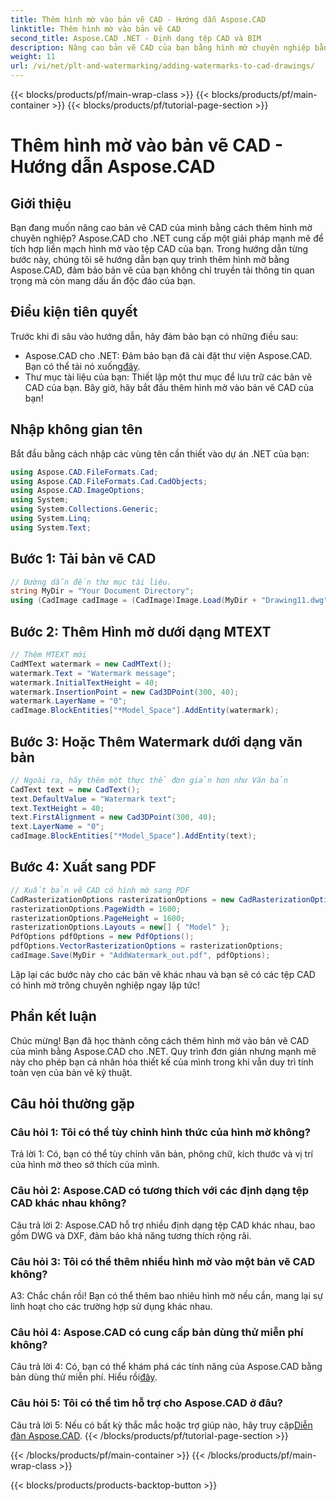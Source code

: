 ```yaml
---
title: Thêm hình mờ vào bản vẽ CAD - Hướng dẫn Aspose.CAD
linktitle: Thêm hình mờ vào bản vẽ CAD
second_title: Aspose.CAD .NET - Định dạng tệp CAD và BIM
description: Nâng cao bản vẽ CAD của bạn bằng hình mờ chuyên nghiệp bằng Aspose.CAD cho .NET. Hãy làm theo hướng dẫn từng bước của chúng tôi để có các thiết kế được cá nhân hóa và hấp dẫn.
weight: 11
url: /vi/net/plt-and-watermarking/adding-watermarks-to-cad-drawings/
---
```


{{< blocks/products/pf/main-wrap-class >}}
{{< blocks/products/pf/main-container >}}
{{< blocks/products/pf/tutorial-page-section >}}

# Thêm hình mờ vào bản vẽ CAD - Hướng dẫn Aspose.CAD

## Giới thiệu

Bạn đang muốn nâng cao bản vẽ CAD của mình bằng cách thêm hình mờ chuyên nghiệp? Aspose.CAD cho .NET cung cấp một giải pháp mạnh mẽ để tích hợp liền mạch hình mờ vào tệp CAD của bạn. Trong hướng dẫn từng bước này, chúng tôi sẽ hướng dẫn bạn quy trình thêm hình mờ bằng Aspose.CAD, đảm bảo bản vẽ của bạn không chỉ truyền tải thông tin quan trọng mà còn mang dấu ấn độc đáo của bạn.

## Điều kiện tiên quyết

Trước khi đi sâu vào hướng dẫn, hãy đảm bảo bạn có những điều sau:
-  Aspose.CAD cho .NET: Đảm bảo bạn đã cài đặt thư viện Aspose.CAD. Bạn có thể tải nó xuống[đây](https://releases.aspose.com/cad/net/).
- Thư mục tài liệu của bạn: Thiết lập một thư mục để lưu trữ các bản vẽ CAD của bạn.
Bây giờ, hãy bắt đầu thêm hình mờ vào bản vẽ CAD của bạn!

## Nhập không gian tên

Bắt đầu bằng cách nhập các vùng tên cần thiết vào dự án .NET của bạn:

```csharp
using Aspose.CAD.FileFormats.Cad;
using Aspose.CAD.FileFormats.Cad.CadObjects;
using Aspose.CAD.ImageOptions;
using System;
using System.Collections.Generic;
using System.Linq;
using System.Text;
```

## Bước 1: Tải bản vẽ CAD

```csharp
// Đường dẫn đến thư mục tài liệu.
string MyDir = "Your Document Directory";
using (CadImage cadImage = (CadImage)Image.Load(MyDir + "Drawing11.dwg")) {
```

## Bước 2: Thêm Hình mờ dưới dạng MTEXT

```csharp
// Thêm MTEXT mới
CadMText watermark = new CadMText();
watermark.Text = "Watermark message";
watermark.InitialTextHeight = 40;
watermark.InsertionPoint = new Cad3DPoint(300, 40);
watermark.LayerName = "0";
cadImage.BlockEntities["*Model_Space"].AddEntity(watermark);
```

## Bước 3: Hoặc Thêm Watermark dưới dạng văn bản

```csharp
// Ngoài ra, hãy thêm một thực thể đơn giản hơn như Văn bản
CadText text = new CadText();
text.DefaultValue = "Watermark text";
text.TextHeight = 40;
text.FirstAlignment = new Cad3DPoint(300, 40);
text.LayerName = "0";
cadImage.BlockEntities["*Model_Space"].AddEntity(text);
```

## Bước 4: Xuất sang PDF

```csharp
// Xuất bản vẽ CAD có hình mờ sang PDF
CadRasterizationOptions rasterizationOptions = new CadRasterizationOptions();
rasterizationOptions.PageWidth = 1600;
rasterizationOptions.PageHeight = 1600;
rasterizationOptions.Layouts = new[] { "Model" };
PdfOptions pdfOptions = new PdfOptions();
pdfOptions.VectorRasterizationOptions = rasterizationOptions;
cadImage.Save(MyDir + "AddWatermark_out.pdf", pdfOptions);
```

Lặp lại các bước này cho các bản vẽ khác nhau và bạn sẽ có các tệp CAD có hình mờ trông chuyên nghiệp ngay lập tức!

## Phần kết luận

Chúc mừng! Bạn đã học thành công cách thêm hình mờ vào bản vẽ CAD của mình bằng Aspose.CAD cho .NET. Quy trình đơn giản nhưng mạnh mẽ này cho phép bạn cá nhân hóa thiết kế của mình trong khi vẫn duy trì tính toàn vẹn của bản vẽ kỹ thuật.

## Câu hỏi thường gặp

### Câu hỏi 1: Tôi có thể tùy chỉnh hình thức của hình mờ không?

Trả lời 1: Có, bạn có thể tùy chỉnh văn bản, phông chữ, kích thước và vị trí của hình mờ theo sở thích của mình.

### Câu hỏi 2: Aspose.CAD có tương thích với các định dạng tệp CAD khác nhau không?

Câu trả lời 2: Aspose.CAD hỗ trợ nhiều định dạng tệp CAD khác nhau, bao gồm DWG và DXF, đảm bảo khả năng tương thích rộng rãi.

### Câu hỏi 3: Tôi có thể thêm nhiều hình mờ vào một bản vẽ CAD không?

A3: Chắc chắn rồi! Bạn có thể thêm bao nhiêu hình mờ nếu cần, mang lại sự linh hoạt cho các trường hợp sử dụng khác nhau.

### Câu hỏi 4: Aspose.CAD có cung cấp bản dùng thử miễn phí không?

Câu trả lời 4: Có, bạn có thể khám phá các tính năng của Aspose.CAD bằng bản dùng thử miễn phí. Hiểu rồi[đây](https://releases.aspose.com/).

### Câu hỏi 5: Tôi có thể tìm hỗ trợ cho Aspose.CAD ở đâu?

 Câu trả lời 5: Nếu có bất kỳ thắc mắc hoặc trợ giúp nào, hãy truy cập[Diễn đàn Aspose.CAD](https://forum.aspose.com/c/cad/19).
{{< /blocks/products/pf/tutorial-page-section >}}

{{< /blocks/products/pf/main-container >}}
{{< /blocks/products/pf/main-wrap-class >}}

{{< blocks/products/products-backtop-button >}}
